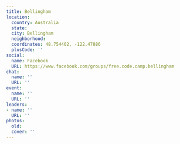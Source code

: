 ```yaml
---
title: Bellingham
location:
  country: Australia
  state: 
  city: Bellingham
  neighborhood: 
  coordinates: 48.754402, -122.47886
  plusCode: ''
social:
  name: Facebook
  URL: https://www.facebook.com/groups/free.code.camp.bellingham
chat:
  name: ''
  URL: ''
event:
  name: ''
  URL: ''
leaders:
- name: ''
  URL: ''
photos:
  old: 
  cover: ''
---
```

